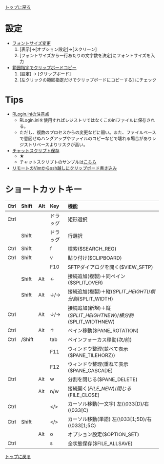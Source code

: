 [トップに戻る](../index.md)

# 設定

- [フォントサイズ変更](https://qiita.com/haya2_/items/c50028594bff118e82b6)
	1. [表示]→[オプション設定]→[スクリーン]
	1. [フォントサイズから一行あたりの文字数を決定]にフォントサイズを入力
- [範囲指定でクリップボードコピー](https://sig9.hatenablog.com/entry/2020/09/02/000000)
	1. [設定] → [クリップボード]
	1. [左クリックの範囲指定だけでクリップボードにコピーする] にチェック

# Tips

- [RLogin.iniの注意点](https://tsukaman.hateblo.jp/entry/2017/12/06/130744)
	- RLogin.iniを使用すればレジストリではなくこのiniファイルに保存される。
	- ただし、複数のプロセスからの変更などに弱い。また、ファイルベースで意図せぬハングアップやファイルのコピーなどで壊れる場合がありレジストリベースよりリスクが高い。
- [チャットスクリプト保存](http://nanno.dip.jp/softlib/man/rlogin/faq.html)
	- ★
	- チャットスクリプトのサンプルは[こちら](https://qiita.com/pocket8137/items/23b978f802c4ca6bed72)
- [リモートのVimからssh越しにクリップボード書き込み](http://tateren.hateblo.jp/entry/2017/07/21/213020)

# ショートカットキー

|Ctrl|Shift|Alt|Key|機能|
|:---|:---|:---|:---|:---|
|Ctrl|||ドラッグ|矩形選択|
||Shift||ドラッグ|行選択|
|Ctrl|Shift||f|検索($SEARCH\_REG)|
|Ctrl|Shift||v|貼り付け($CLIPBOARD)|
||||F10|SFTPダイアログを開く($VIEW\_SFTP)|
||Shift|Alt|←|接続追加(複製)＋同ペイン($SPLIT\_OVER)|
||Shift|Alt|↓/→|接続追加(複製)＋縦($SPLIT\_HEIGHT)/横分割($SPLIT\_WIDTH)|
|Ctrl||Alt|↓/→|接続追加(新規)＋縦($SPLIT\_HEIGHTNEW)/横分割($SPLIT\_WIDTHNEW)|
|Ctrl||Alt|↑|ペイン移動($PANE\_ROTATION)|
|Ctrl|/Shift||tab|ペインフォーカス移動(次/前)|
||||F11|ウィンドウ整理(並べて表示($PANE\_TILEHORZ))|
||||F12|ウィンドウ整理(重ねて表示($PANE\_CASCADE)|
|Ctrl||Alt|w|分割を閉じる($PANE\_DELETE)|
|||Alt|n/w|接続開く($FILE\_NEW)/閉じる($FILE\_CLOSE)|
|Ctrl|||</>|カーソル移動(一文字) 左(\033\[D)/右(\033\[C)|
|Ctrl|Shift||</>|カーソル移動(単語) 左(\033\[1;5D)/右(\033\[1;5C)|
|||Alt|o|オプション設定($OPTION\_SET)|
|Ctrl|||s|全状態保存($FILE\_ALLSAVE)|

[トップに戻る](../index.md)
